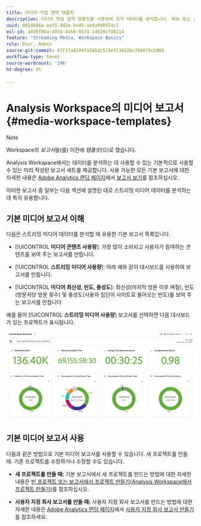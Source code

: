```yaml
---
title: 미디어 작업 영역 템플릿
description: 미디어 작업 영역 템플릿을 사용하여 추적 데이터를 분석합니다. 확보 또는 스트리밍 미디어용 표준 템플릿을 선택하거나 사용자 지정 템플릿을 제작합니다.
uuid: 0024b06a-eaf5-4d2e-be45-aeda9d0554c1
exl-id: a835f86a-a93a-4a56-91f4-14628cf48214
feature: "Streaming Media, Workspace Basics"
role: User, Admin
source-git-commit: 67f1fa8194fa58b2c513e3136d2bc7880f9cb06b
workflow-type: tm+mt
source-wordcount: '296'
ht-degree: 9%

---
```


# Analysis Workspace의 미디어 보고서 {#media-workspace-templates}

>[!NOTE]
>
>Workspace의 *보고서*&#x200B;을(를) 이전에 *템플릿*(으)로 했습니다.

Analysis Workspace에서는 데이터를 분석하는 데 사용할 수 있는 기본적으로 사용할 수 있는 미리 작성된 보고서 세트를 제공합니다. 사용 가능한 모든 기본 보고서에 대한 자세한 내용은 [Adobe Analytics 랜딩 페이지](https://experienceleague.adobe.com/docs/analytics/analyze/landing.html?lang=en#menus)에서 [보고서 보기](https://experienceleague.adobe.com/docs/analytics/analyze/landing.html?lang=ko)를 참조하십시오.

이러한 보고서 중 일부는 다음 섹션에 설명된 대로 스트리밍 미디어 데이터를 분석하는 데 특히 유용합니다.

## 기본 미디어 보고서 이해

다음은 스트리밍 미디어 데이터를 분석할 때 유용한 기본 보고서 목록입니다.

* [!UICONTROL **미디어 콘텐츠 사용량**]: 가장 많이 소비되고 사용자가 참여하는 콘텐츠를 보여 주는 보고서를 만듭니다.

* [!UICONTROL **스트리밍 미디어 사용량**]: 아래 예와 같이 대시보드를 사용하여 보고서를 만듭니다.

* [!UICONTROL **미디어 최신성, 빈도, 충성도**]: 최신성(마지막 방문 이후 며칠), 빈도(방문자당 방문 횟수) 및 충성도(사용자 집단이 사이트로 돌아오는 빈도)를 보여 주는 보고서를 만듭니다

예를 들어 [!UICONTROL **스트리밍 미디어 사용량**] 보고서를 선택하면 다음 대시보드가 있는 프로젝트가 표시됩니다.

![](/help/reporting/assets/aa-workspace.png)

## 기본 미디어 보고서 사용

다음과 같은 방법으로 기본 미디어 보고서를 사용할 수 있습니다.
새 프로젝트를 만들 때. 기존 프로젝트를 수정하거나 수정할 수도 있습니다.

* **새 프로젝트를 만들 때:** 기본 보고서에서 새 프로젝트를 만드는 방법에 대한 자세한 내용은 [빈 프로젝트 또는 보고서에서 프로젝트 만들기](https://experienceleague.adobe.com/docs/analytics/analyze/analysis-workspace/build-workspace-project/create-projects.html?lang=en#create-a-project-from-a-blank-project-or-a-report)&#x200B;([Analysis Workspace에서 프로젝트 만들기](https://experienceleague.adobe.com/docs/analytics/analyze/analysis-workspace/build-workspace-project/create-projects.html?lang=en#create-a-project-from-a-blank-project-or-a-report))를 참조하십시오.

* **사용자 지정 회사 보고서를 만들 때:** 사용자 지정 회사 보고서를 만드는 방법에 대한 자세한 내용은 [Adobe Analytics 랜딩 페이지](https://experienceleague.adobe.com/docs/analytics/analyze/landing.html?lang=en#company-report)에서 [사용자 지정 회사 보고서 만들기](https://experienceleague.adobe.com/docs/analytics/analyze/landing.html?lang=ko)를 참조하세요.
